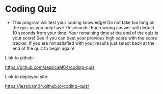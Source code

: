 # Coding Quiz

* This program will test your coding knowledge!  Do not take too long on the quiz as you only have 75 seconds!  Each wrong answer will deduct 10 seconds from your time.  Your remaining time at the end of the quiz is your score! See if you can beat your previous high score with the score tracker.  If you are not satisfied with your results just select back at the end of the quiz to begin again! 

Link to github:

https://github.com/JessicaM04/coding-quiz

Link to deployed site:

https://jessicam04.github.io/coding-quiz/

